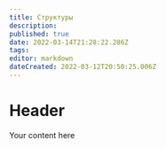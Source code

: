 ```yaml
---
title: Структуры
description: 
published: true
date: 2022-03-14T21:28:22.286Z
tags: 
editor: markdown
dateCreated: 2022-03-12T20:50:25.006Z
---
```


# Header
Your content here